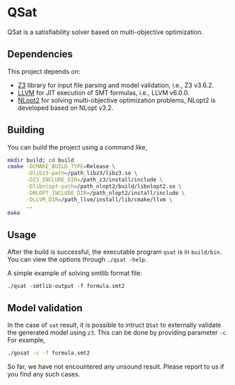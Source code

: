 # QSat
QSat is a satisfiability solver based on multi-objective optimization.

## Dependencies

This project depends on:

- [Z3] library for input file parsing and model validation, i.e., Z3 v3.6.2.
- [LLVM] for JIT execution of SMT formulas, i.e., LLVM v6.0.0.
- [NLopt2] for solving multi-objective optimization problems, NLopt2 is developed based on NLopt v3.2.

## Building 

You can build the project using a command like,

```bash
mkdir build; cd build
cmake -DCMAKE_BUILD_TYPE=Release \
      -Dlibz3-path=/path_libz3/libz3.so \
      -DZ3_INCLUDE_DIR=/path_z3/install/include \
      -Dlibnlopt-path=/path_nlopt2/build/libnlopt2.so \
      -DNLOPT_INCLUDE_DIR=/path_nlopt2/install/include \
      -DLLVM_DIR=/path_llvm/install/lib/cmake/llvm \
      ..
make
```

## Usage
After the build is successful, the executable program `qsat` is in `build/bin`. You can view the options through `./qsat -help`.

A simple example of solving smtlib format file:

```
./qsat -smtlib-output -f formula.smt2
```

## Model validation

In the case of `sat` result, it is possible to intruct `QSat` to externally validate the 
generated model using `z3`. This can be done by providing parameter `-c`. For example,

```bash
./gosat -c -f formula.smt2
```

So far, we have not encountered any unsound result. Please report to us if you 
find any such cases.


  [Z3]: <https://github.com/Z3Prover/z3>
  [LLVM]: <http://llvm.org/>
  [NLopt2]: <https://github.com/busyxu/nlopt2>

